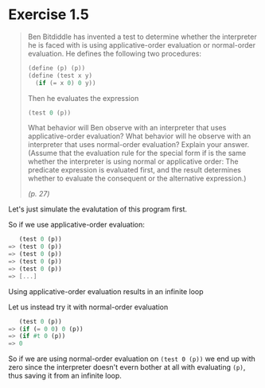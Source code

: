 # Exercise 1.5

> Ben Bitdiddle has invented a test to determine whether the interpreter he is faced with is using applicative-order evaluation or normal-order evaluation. He defines the following two procedures:
> 
> ```scheme
> (define (p) (p))
> (define (test x y)
>   (if (= x 0) 0 y))
> ```
> 
> Then he evaluates the expression
> 
> ```scheme
> (test 0 (p))
> ```
> 
> What behavior will Ben observe with an interpreter that uses applicative-order evaluation? What behavior will he observe with an interpreter that uses normal-order evaluation? Explain your answer. (Assume that the evaluation rule for the special form if is the same whether the interpreter is using normal or applicative order: The predicate expression is evaluated first, and the result determines whether to evaluate the consequent or the alternative expression.)
> 
> *(p. 27)*

Let's just simulate the evalutation of this program first.

So if we use applicative-order evaluation:

```scheme
   (test 0 (p))
=> (test 0 (p))
=> (test 0 (p))
=> (test 0 (p))
=> (test 0 (p))
=> [...]
```

Using applicative-order evaluation results in an infinite loop

Let us instead try it with normal-order evaluation

```scheme
   (test 0 (p))
=> (if (= 0 0) 0 (p))
=> (if #t 0 (p))
=> 0
```

So if we are using normal-order evaluation on `(test 0 (p))` we end up with zero since the interpreter doesn't evern bother at all with evaluating `(p)`, thus saving it from an infinite loop.

